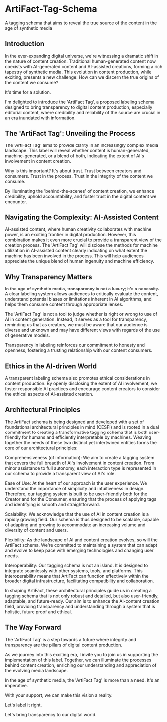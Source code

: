 # ArtiFact-Tag-Schema
A tagging schema that aims to reveal the true source of the content in the age of synthetic media

## Introduction

In the ever-expanding digital universe, we're witnessing a dramatic shift in the nature of content creation. Traditional human-generated content now coexists with AI-generated content and AI-assisted creations, forming a rich tapestry of synthetic media. This evolution in content production, while exciting, presents a new challenge: How can we discern the true origins of the content we consume?

It's time for a solution. 

I'm delighted to introduce the 'ArtiFact Tag', a proposed labeling schema designed to bring transparency to digital content production, especially editorial content, where credibility and reliability of the source are crucial in an era inundated with information.

## The 'ArtiFact Tag': Unveiling the Process

The 'ArtiFact Tag' aims to provide clarity in an increasingly complex media landscape. This label will reveal whether content is human-generated, machine-generated, or a blend of both, indicating the extent of AI's involvement in content creation.

Why is this important? It's about trust. Trust between creators and consumers. Trust in the process. Trust in the integrity of the content we consume. 

By illuminating the 'behind-the-scenes' of content creation, we enhance credibility, uphold accountability, and foster trust in the digital content we encounter.

## Navigating the Complexity: AI-Assisted Content

AI-assisted content, where human creativity collaborates with machine power, is an exciting frontier in digital production. However, this combination makes it even more crucial to provide a transparent view of the creation process. The 'ArtiFact Tag' will disclose the methods for machine utilization in AI-assisted content clearly indicating on what extent the machine has been involved in the process. This will help audiences appreciate the unique blend of human ingenuity and machine efficiency.

## Why Transparency Matters

In the age of synthetic media, transparency is not a luxury; it's a necessity. A clear labeling system allows audiences to critically evaluate the content, understand potential biases or limitations inherent in AI algorithms, and helps them consume content through appropriate lenses.

The 'ArtiFact Tag' is not a tool to judge whether is right or wrong to use of AI in content generation. Instead, it serves as a tool for transparency, reminding us that as creators, we must be aware that our audience is diverse and unknown and may have different views with regards of the use of generative models. 

Transparency in labeling reinforces our commitment to honesty and openness, fostering a trusting relationship with our content consumers.

## Ethics in the AI-driven World

A transparent labeling schema also promotes ethical considerations in content production. By openly disclosing the extent of AI involvement, we foster responsible AI practices and encourage content creators to consider the ethical aspects of AI-assisted creation.

## Architectural Principles
The ArtiFact schema is being designed and developed with a set of foundational architectural principles in mind (CESFI) and is rooted in a dual commitment to creating a transformative tagging schema that is both user-friendly for humans and efficiently interpretable by machines. Weaving together the needs of these two distinct yet intertwined entities forms the core of our architectural principles:

Comprehensiveness (of information): We aim to create a tagging system that covers the full breadth of AI's involvement in content creation. From minor assistance to full autonomy, each interaction type is represented in our schema to provide a transparent view of AI's role.

Ease of Use: At the heart of our approach is the user experience. We understand the importance of simplicity and intuitiveness in design. Therefore, our tagging system is built to be user-friendly both for the Creator and for the Consumer, ensuring that the process of applying tags and identifying is smooth and straightforward.

Scalability: We acknowledge that the use of AI in content creation is a rapidly growing field. Our schema is thus designed to be scalable, capable of adapting and growing to accommodate an increasing volume and diversity of content and users.

Flexibility: As the landscape of AI and content creation evolves, so will the ArtiFact schema. We're committed to maintaining a system that can adapt and evolve to keep pace with emerging technologies and changing user needs.

Interoperability: Our tagging schema is not an island. It is designed to integrate seamlessly with other systems, tools, and platforms. This interoperability means that ArtiFact can function effectively within the broader digital infrastructure, facilitating compatibility and collaboration.

In shaping ArtiFact, these architectural principles guide us in creating a tagging schema that is not only robust and detailed, but also user-friendly, adaptable, and future-ready. Our aim is to enhance the AI-content creation field, providing transparency and understanding through a system that is holistic, future proof and ethical.

## The Way Forward

The 'ArtiFact Tag' is a step towards a future where integrity and transparency are the pillars of digital content production. 

As we journey into this exciting era, I invite you to join us in supporting the implementation of this label. Together, we can illuminate the processes behind content creation, enriching our understanding and appreciation of the evolving media landscape.

In the age of synthetic media, the 'ArtiFact Tag' is more than a need. It's an imperative. 

With your support, we can make this vision a reality. 

Let's label it right. 

Let's bring transparency to our digital world.
